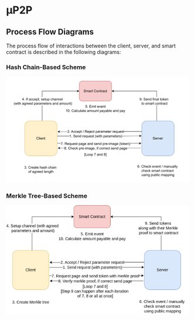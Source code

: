 # μP2P

## Process Flow Diagrams
The process flow of interactions between the client, server, and smart contract is described in the following diagrams:

### Hash Chain-Based Scheme

<img src="InteractionDiagram.png" alt="Hash Chain-Based Scheme" width="500"/>

### Merkle Tree-Based Scheme

<img src="InteractionDiagramMerkle.png" alt="Merkle Tree-Based Scheme" width="500"/>
